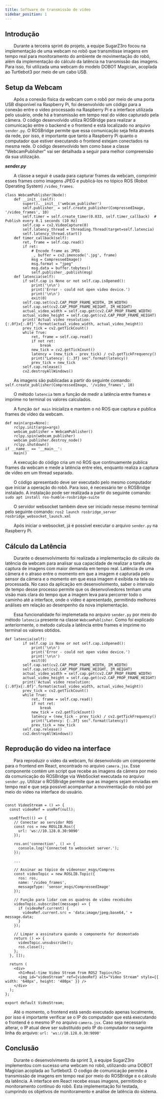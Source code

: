 ```yaml
---
title: Software de transmissão de vídeo
sidebar_position: 1
---
```

## Introdução
&emsp;&emsp;Durante a terceira sprint do projeto, a equipe SugarZ3ro focou na implementação de uma webcam no robô que transmitisse imagens em tempo real para monitoramento do ambiente de movimentação do robô, além da implementação do cálculo da latência na transmissão das imagens. Para isso, foi utilizada uma webcam do modelo DOBOT Magician, acoplada ao Turtlebot3 por meio de um cabo USB.

## Setup da Webcam
&emsp;&emsp;Após a conexão física da webcam com o robô por meio de uma porta USB disponível na Raspberry Pi, foi desenvolvido um código para a conexão entre o vídeo processado na Raspberry Pi e a interface utilizada pelo usuário, onde há a transmissão em tempo real do vídeo capturado pela câmera. O código desenvolvido utiliza ROSBridge para realizar a comunicação entre o backend e o frontend e está localizado no arquivo `sender.py`. O ROSBridge permite que essa comunicação seja feita através da rede, por isso, é importante que tanto a Raspberry Pi quanto o computador que estiver executando o frontend estejam conectados na mesma rede. O código desenvolvido tem como base a classe "WebcamPublisher" vai ser detalhada a seguir para melhor compreensão da sua utilização.

***sender.py***

&emsp;&emsp;A classe a seguir é usada para capturar frames da webcam, comprimir esses frames como imagens JPEG e publicá-los no tópico ROS (Robot Operating System) `/video_frames`.
```
class WebcamPublisher(Node):
    def __init__(self):
        super().__init__('webcam_publisher')
        self.publisher_ = self.create_publisher(CompressedImage, '/video_frames', 10)
        self.timer = self.create_timer(0.033, self.timer_callback)  # Publish every 0.1 seconds (10 Hz)
        self.cap = cv2.VideoCapture(0)
        self.latency_thread = threading.Thread(target=self.latencia)
        self.latency_thread.start()
    def timer_callback(self):
        ret, frame = self.cap.read()
        if ret:
            # Encode frame as JPEG
            _, buffer = cv2.imencode('.jpg', frame)
            msg = CompressedImage()
            msg.format = "jpeg"
            msg.data = buffer.tobytes()
            self.publisher_.publish(msg)
    def latencia(self):
        if self.cap is None or not self.cap.isOpened():
            print('\n\n')
            print('Error - could not open video device.')
            print('\n\n')
            exit(0)
        self.cap.set(cv2.CAP_PROP_FRAME_WIDTH, IM_WIDTH)
        self.cap.set(cv2.CAP_PROP_FRAME_HEIGHT, IM_HEIGHT)
        actual_video_width = self.cap.get(cv2.CAP_PROP_FRAME_WIDTH)
        actual_video_height = self.cap.get(cv2.CAP_PROP_FRAME_HEIGHT)
        print('Actual video resolution: {:.0f}x{:.0f}'.format(actual_video_width, actual_video_height))
        prev_tick = cv2.getTickCount()
        while True:
            ret, frame = self.cap.read()
            if not ret:
                break
            new_tick = cv2.getTickCount()
            latency = (new_tick - prev_tick) / cv2.getTickFrequency()
            print("Latency: {:.3f} sec".format(latency))
            prev_tick = new_tick
        self.cap.release()
        cv2.destroyAllWindows()

```

&emsp;&emsp;As imagens são publicadas a partir do seguinte comando:
```self.create_publisher(CompressedImage, '/video_frames', 10)```

&emsp;&emsp;O método `latencia` tem a função de medir a latência entre frames e imprime no terminal os valores calculados.

&emsp;&emsp;A função `def main`  inicializa e mantem o nó ROS que captura e publica frames de vídeo da webcam.
```
def main(args=None):
    rclpy.init(args=args)
    webcam_publisher = WebcamPublisher()
    rclpy.spin(webcam_publisher)
    webcam_publisher.destroy_node()
    rclpy.shutdown()
if __name__ == '__main__':
    main()
```
&emsp;&emsp;A execução do código cria um nó ROS que continuamente publica frames da webcam e mede a latência entre eles, enquanto realiza a captura de vídeo em um thread separado.

&emsp;&emsp;O código apresentado deve ser executado pelo mesmo computador que iniciar a operação do robô. Para isso, é necessário ter o ROSBridge instalado. A instalação pode ser realizada a partir do seguinte comando:
`sudo apt install ros-humble-rosbridge-suite`

&emsp;&emsp;O servidor websocket também deve ser iniciado nesse mesmo terminal pelo seguinte comando:
`ros2 launch rosbridge_server rosbridge_websocket_launch.xml`

&emsp;&emsp;Após iniciar o websocket, já é possível executar o arquivo `sender.py` na Raspberry Pi.

## Cálculo da Latência

&emsp;&emsp;Durante o desenvolvimento foi realizada a implementação do cálculo da latência da webcam para analisar sua capacidade de realizar a tarefa de captura de imagens com maior demanda em tempo real. Latência de uma câmera é o atraso entre o momento em que a imagem é capturada pelo sensor da câmera e o momento em que essa imagem é exibida na tela ou processada. No caso da aplicação em desenvolvimento, saber o intervalo de tempo desse processo permite que os desenvolvedores tenham uma visão mais clara do tempo que a imagem leva para percorrer todo o caminho até a interface, onde o vídeo é apresentado, permitindo melhores análises em relação ao desenpenho da nova implementação. 

&emsp;&emsp;Essa funcionalidade foi implemetada no arquivo `sender.py` por meio do método `latencia` presente na classe `WebcamPublisher`. Como foi explicado anteriormente, o metodo calcula a latência entre frames e imprime no terminal os valores obtidos. 

```
def latencia(self):
        if self.cap is None or not self.cap.isOpened():
            print('\n\n')
            print('Error - could not open video device.')
            print('\n\n')
            exit(0)
        self.cap.set(cv2.CAP_PROP_FRAME_WIDTH, IM_WIDTH)
        self.cap.set(cv2.CAP_PROP_FRAME_HEIGHT, IM_HEIGHT)
        actual_video_width = self.cap.get(cv2.CAP_PROP_FRAME_WIDTH)
        actual_video_height = self.cap.get(cv2.CAP_PROP_FRAME_HEIGHT)
        print('Actual video resolution: {:.0f}x{:.0f}'.format(actual_video_width, actual_video_height))
        prev_tick = cv2.getTickCount()
        while True:
            ret, frame = self.cap.read()
            if not ret:
                break
            new_tick = cv2.getTickCount()
            latency = (new_tick - prev_tick) / cv2.getTickFrequency()
            print("Latency: {:.3f} sec".format(latency))
            prev_tick = new_tick
        self.cap.release()
        cv2.destroyAllWindows()
```


## Reprodução do video na interface

&emsp;&emsp;Para reproduzir o vídeo da webcam, foi desenvolvido um componente para o frontend em React, encontrado no arquivo `camera.jsx`. Esse componente contém um script que recebe as imagens da câmera por meio da comunicação do ROSBridge via WebSocket executada no arquivo `sender.py`. Utilizar o ROSBridge permite que as imagens sejam enviadas em tempo real e que seja possível acompanhar a movimentação do robô por meio do vídeo na interface do usuário.

```

const VideoStream = () => {
  const videoRef = useRef(null);

  useEffect(() => {
    // Conectar ao servidor ROS
    const ros = new ROSLIB.Ros({
      url: 'ws://10.128.0.30:9090'
    });

    ros.on('connection', () => {
      console.log('Connected to websocket server.');
    });

    ...

    // Assinar ao tópico de vídeonsor_msgs/Compres
    const videoTopic = new ROSLIB.Topic({
      ros: ros,
      name: '/video_frames',
      messageType: 'sensor_msgs/CompressedImage'
    });

    // Função para lidar com os quadros de vídeo recebidos
    videoTopic.subscribe((message) => {
      if (videoRef.current) {
        videoRef.current.src = 'data:image/jpeg;base64,' + message.data;
      }
    });

    // Limpar a assinatura quando o componente for desmontado
    return () => {
      videoTopic.unsubscribe();
      ros.close();
    };
  }, []);

  return (
    <div>
      <h1>Real-time Video Stream from ROS2 Topic</h1>
      <img id="videoStream" ref={videoRef} alt="Video Stream" style={{ width: '640px', height: '480px' }} />
    </div>
  );
};

export default VideoStream;
```

&emsp;&emsp;Até o momento, o frontend está sendo executado apenas localmente, por isso é importante verificar se o IP do computador que está executando o frontend é o mesmo IP no arquivo ``camera.jsx``. Caso seja necessario alterar, o IP atual deve ser substituido pelo IP do computador na seguinte linha do arquivo: `` url: 'ws://10.128.0.30:9090' `` 

## Conclusão 

&emsp;&emsp;Durante o desenvolvimento da sprint 3, a equipe SugarZ3ro implementou com sucesso uma webcam no robô, utilizando uma DOBOT Magician acoplada ao Turtlebot3. O codigo de comunicação permite a transmissão de imagens em tempo real por meio do ROSBridge e o cálculo da latência. A interface em React recebe essas imagens, permitindo o monitoramento contínuo do robô. Esta implementação foi testada, cumprindo os objetivos de monitoramento e análise de latência do sistema.
